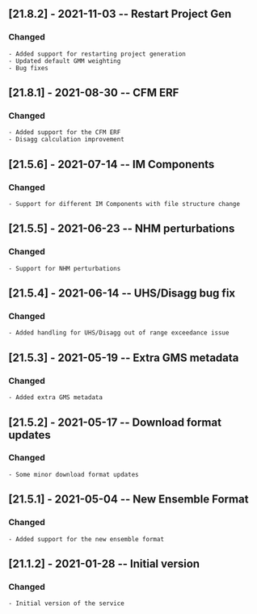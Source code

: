 ## [21.8.2] - 2021-11-03 -- Restart Project Gen
### Changed
    - Added support for restarting project generation
    - Updated default GMM weighting
    - Bug fixes

## [21.8.1] - 2021-08-30 -- CFM ERF
### Changed
    - Added support for the CFM ERF
    - Disagg calculation improvement

## [21.5.6] - 2021-07-14 -- IM Components
### Changed
    - Support for different IM Components with file structure change

## [21.5.5] - 2021-06-23 -- NHM perturbations
### Changed
    - Support for NHM perturbations 

## [21.5.4] - 2021-06-14 -- UHS/Disagg bug fix
### Changed
    - Added handling for UHS/Disagg out of range exceedance issue

## [21.5.3] - 2021-05-19 -- Extra GMS metadata
### Changed
    - Added extra GMS metadata

## [21.5.2] - 2021-05-17 -- Download format updates 
### Changed
    - Some minor download format updates

## [21.5.1] - 2021-05-04 -- New Ensemble Format
### Changed
    - Added support for the new ensemble format

## [21.1.2] - 2021-01-28 -- Initial version
### Changed
    - Initial version of the service


